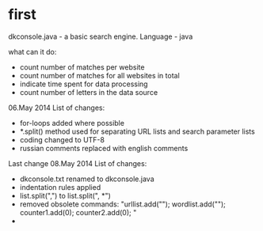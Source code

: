 first
=====

dkconsole.java - a basic search engine.
Language - java

what can it do:
- count number of matches per website
- count number of matches for all websites in total
- indicate time spent for data processing
- count number of letters in the data source

06.May 2014
List of changes:
-   for-loops added where possible
-   *.split() method used for separating URL lists and search parameter lists
-   coding changed to UTF-8
-   russian comments replaced with english comments

Last change 08.May 2014
List of changes:
- dkconsole.txt renamed to dkconsole.java
- indentation rules applied
- list.split(",") to list.split(", *")
- removed obsolete commands:
"urllist.add("");
 wordlist.add("");
 counter1.add(0);
 counter2.add(0);
"
-
